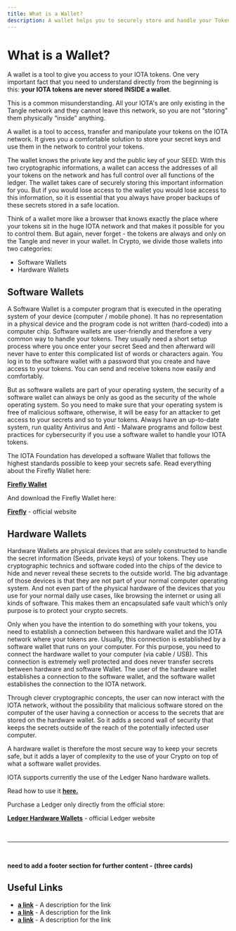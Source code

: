```yaml
---
title: What is a Wallet?
description: A wallet helps you to securely store and handle your Tokens. We describe the different options available.
---
```


# What is a Wallet?

A wallet is a tool to give you access to your IOTA tokens. One very important fact that you need to understand directly from the beginning is this: **your IOTA tokens are never stored INSIDE a wallet**.

This is a common misunderstanding. All your IOTA's are only existing in the Tangle network and they cannot leave this network, so you are not “storing” them physically “inside” anything.

A wallet is a tool to access, transfer and manipulate your tokens on the IOTA network. It gives you a comfortable solution to store your secret keys and use them in the network to control your tokens.

The wallet knows the private key and the public key of your SEED. With this two cryptographic informations, a wallet can access the addresses of all your tokens on the network and has full control over all functions of the ledger. The wallet takes care of securely storing this important information for you. But if you would lose access to the wallet you would lose access to this information, so it is essential that you always have proper backups of these secrets stored in a safe location.

Think of a wallet more like a browser that knows exactly the place where your tokens sit in the huge IOTA network and that makes it possible for you to control them. But again, never forget - the tokens are always and only on the Tangle and never in your wallet.
In Crypto, we divide those wallets into two categories:

- Software Wallets
- Hardware Wallets

## Software Wallets

A Software Wallet is a computer program that is executed in the operating system of your device (computer / mobile phone). It has no representation in a physical device and the program code is not written (hard-coded) into a computer chip.
Software wallets are user-friendly and therefore a very common way to handle your tokens. They usually need a short setup process where you once enter your secret Seed and then afterward will never have to enter this complicated list of words or characters again. You log in to the software wallet with a password that you create and have access to your tokens. You can send and receive tokens now easily and comfortably.

But as software wallets are part of your operating system, the security of a software wallet can always be only as good as the security of the whole operating system. So you need to make sure that your operating system is free of malicious software, otherwise, it will be easy for an attacker to get access to your secrets and so to your tokens. Always have an up-to-date system, run quality Antivirus and Anti - Malware programs and follow best practices for cybersecurity if you use a software wallet to handle your IOTA tokens.

The IOTA Foundation has developed a software Wallet that follows the highest standards possible to keep your secrets safe. Read everything about the Firefly Wallet here:

**[Firefly Wallet](https://wiki.iota.org/docs/learn/wallets/firefly-wallet)**

And download the Firefly Wallet here:

**[Firefly](https://firefly.iota.org)** - official website

## Hardware Wallets

Hardware Wallets are physical devices that are solely constructed to handle the secret information (Seeds, private keys) of your tokens. They use cryptographic technics and software coded into the chips of the device to hide and never reveal these secrets to the outside world.
The big advantage of those devices is that they are not part of your normal computer operating system. And not even part of the physical hardware of the devices that you use for your normal daily use cases, like browsing the internet or using all kinds of software. This makes them an encapsulated safe vault which’s only purpose is to protect your crypto secrets.

Only when you have the intention to do something with your tokens, you need to establish a connection between this hardware wallet and the IOTA network where your tokens are. Usually, this connection is established by a software wallet that runs on your computer. For this purpose, you need to connect the hardware wallet to your computer (via cable / USB). This connection is extremely well protected and does never transfer secrets between hardware and software Wallet. The user of the hardware wallet establishes a connection to the software wallet, and the software wallet establishes the connection to the IOTA network.

Through clever cryptographic concepts, the user can now interact with the IOTA network, without the possibility that malicious software stored on the computer of the user having a connection or access to the secrets that are stored on the hardware wallet. So it adds a second wall of security that keeps the secrets outside of the reach of the potentially infected user computer.

A hardware wallet is therefore the most secure way to keep your secrets safe, but it adds a layer of complexity to the use of your Crypto on top of what a software wallet provides.

IOTA supports currently the use of the Ledger Nano hardware wallets.

Read how to use it **[here.](https://wiki.iota.org/docs/learn/wallets/firefly-wallet#user-guide-for-users-of-a-ledger-nano-x-or-ledger-nano-s-device)**

Purchase a Ledger only directly from the official store:

**[Ledger Hardware Wallets](https://www.ledger.com/)** - official Ledger website

<br/>

---

<br/>

**need to add a footer section for further content - (three cards)**

## Useful Links

- **[a link](https://linkgoes.here)** - A description for the link
- **[a link](https://linkgoes.here)** - A description for the link
- **[a link](https://linkgoes.here)** - A description for the link
